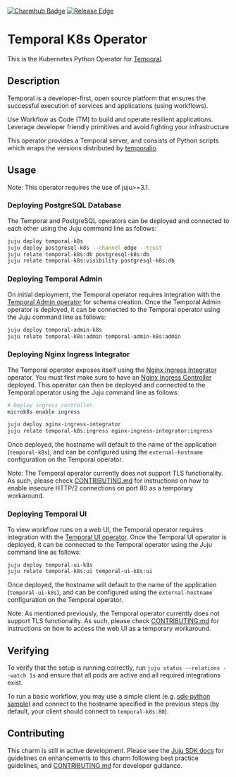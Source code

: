 [![Charmhub Badge](https://charmhub.io/temporal-k8s/badge.svg)](https://charmhub.io/temporal-k8s)
[![Release Edge](https://github.com/canonical/temporal-k8s-operator/actions/workflows/test_and_publish_charm.yaml)](https://github.com/canonical/temporal-k8s-operator/actions/workflows/test_and_publish_charm.yaml)

# Temporal K8s Operator

This is the Kubernetes Python Operator for [Temporal](https://temporal.io/).

## Description

Temporal is a developer-first, open source platform that ensures the successful
execution of services and applications (using workflows).

Use Workflow as Code (TM) to build and operate resilient applications. Leverage
developer friendly primitives and avoid fighting your infrastructure

This operator provides a Temporal server, and consists of Python scripts which
wraps the versions distributed by
[temporalio](https://hub.docker.com/r/temporalio/server).

## Usage

Note: This operator requires the use of juju>=3.1.

### Deploying PostgreSQL Database

The Temporal and PostgreSQL operators can be deployed and connected to each
other using the Juju command line as follows:

```bash
juju deploy temporal-k8s
juju deploy postgresql-k8s --channel edge --trust
juju relate temporal-k8s:db postgresql-k8s:db
juju relate temporal-k8s:visibility postgresql-k8s:db
```

### Deploying Temporal Admin
On initial deployment, the Temporal operator requires integration with the [Temporal Admin operator](https://github.com/canonical/temporal-admin-k8s-operator) for schema creation. Once the Temporal Admin operator is deployed, it can be connected to the Temporal operator using the Juju command line as follows:

```bash
juju deploy temporal-admin-k8s
juju relate temporal-k8s:admin temporal-admin-k8s:admin
```

### Deploying Nginx Ingress Integrator
The Temporal operator exposes itself using the [Nginx Ingress Integrator](https://charmhub.io/nginx-ingress-integrator) operator. You must first make sure to have an [Nginx Ingress Controller](https://docs.nginx.com/nginx-ingress-controller/) deployed. This operator can then be deployed and connected to the Temporal operator using the Juju command line as follows:

```bash
# Deploy ingress controller.
microk8s enable ingress

juju deploy nginx-ingress-integrator
juju relate temporal-k8s:ingress nginx-ingress-integrator:ingress
```

Once deployed, the hostname will default to the name of the application (```temporal-k8s```), and can be configured using the ```external-hostname``` configuration on the Temporal operator.

Note: The Temporal operator currently does not support TLS functionality. As such, please check [CONTRIBUTING.md](./CONTRIBUTING.md) for instructions on how to enable insecure HTTP/2 connections on port 80 as a temporary workaround.

### Deploying Temporal UI
To view workflow runs on a web UI, the Temporal operator requires integration with the [Temporal UI operator](https://github.com/canonical/temporal-ui-k8s-operator). Once the Temporal UI operator is deployed, it can be connected to the Temporal operator using the Juju command line as follows:

```bash
juju deploy temporal-ui-k8s
juju relate temporal-k8s:ui temporal-ui-k8s:ui
```

Once deployed, the hostname will default to the name of the application (```temporal-ui-k8s```), and can be configured using the ```external-hostname``` configuration on the Temporal operator.

Note: As mentioned previously, the Temporal operator currently does not support TLS functionality. As such, please check [CONTRIBUTING.md](./CONTRIBUTING.md) for instructions on how to access the web UI as a temporary workaround.

## Verifying
To verify that the setup is running correctly, run ```juju status --relations --watch 1s``` and ensure that all pods are active and all required integrations exist.

To run a basic workflow, you may use a simple client (e.g. [sdk-python sample](https://github.com/temporalio/sdk-python#quick-start)) and connect to the hostname specified in the previous steps (by default, your client should connect to ```temporal-k8s:80```).

## Contributing

This charm is still in active development. Please see the
[Juju SDK docs](https://juju.is/docs/sdk) for guidelines on enhancements to this charm
following best practice guidelines, and [CONTRIBUTING.md](./CONTRIBUTING.md) for developer guidance.
